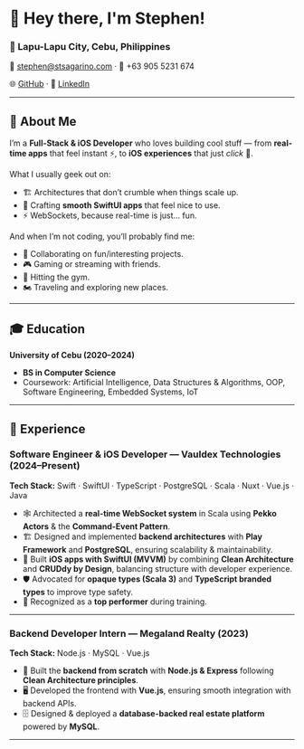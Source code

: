 # 👋 Hey there, I'm Stephen!

### 📍 Lapu-Lapu City, Cebu, Philippines

📧 [stephen@stsagarino.com](mailto:stephen@stsagarino.com) · 📱 +63 905 5231 674

🌐 [GitHub](https://github.com/ReidoBoss) · 🔗 [LinkedIn](https://www.linkedin.com/in/stephensagarino/)

---

## 🚀 About Me

I’m a **Full-Stack & iOS Developer** who loves building cool stuff — from **real-time apps** that feel instant ⚡, to **iOS experiences** that just _click_ 📱.

What I usually geek out on:

- 🏗 Architectures that don’t crumble when things scale up.
- 📱 Crafting **smooth SwiftUI apps** that feel nice to use.
- ⚡ WebSockets, because real-time is just… fun.

And when I’m not coding, you’ll probably find me:

- 🤝 Collaborating on fun/interesting projects.
- 🎮 Gaming or streaming with friends.
- 💪 Hitting the gym.
- 🏍️ Traveling and exploring new places.

---

## 🎓 Education

**University of Cebu (2020–2024)**

- **BS in Computer Science**
- Coursework: Artificial Intelligence, Data Structures & Algorithms, OOP, Software Engineering, Embedded Systems, IoT

---

## 💼 Experience

### **Software Engineer & iOS Developer — Vauldex Technologies** (2024–Present)

**Tech Stack:** Swift · SwiftUI · TypeScript · PostgreSQL · Scala · Nuxt · Vue.js · Java

- 🕸️ Architected a **real-time WebSocket system** in Scala using **Pekko Actors** & the **Command-Event Pattern**.
- 🏗️ Designed and implemented **backend architectures** with **Play Framework** and **PostgreSQL**, ensuring scalability & maintainability.
- 📱 Built **iOS apps with SwiftUI (MVVM)** by combining **Clean Architecture** and **CRUDdy by Design**, balancing structure with developer experience.
- 🛡️ Advocated for **opaque types (Scala 3)** and **TypeScript branded types** to improve type safety.
- 🌟 Recognized as a **top performer** during training.

---

### **Backend Developer Intern — Megaland Realty** (2023)

**Tech Stack:** Node.js · MySQL · Vue.js

- 🚀 Built the **backend from scratch** with **Node.js & Express** following **Clean Architecture principles**.
- 🖥️ Developed the frontend with **Vue.js**, ensuring smooth integration with backend APIs.
- 🗄️ Designed & deployed a **database-backed real estate platform** powered by **MySQL**.

---
